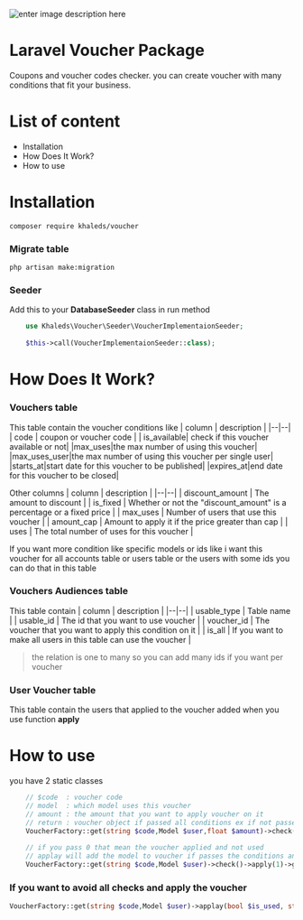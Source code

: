 
![enter image description here](https://t4.ftcdn.net/jpg/03/29/10/97/360_F_329109774_iTsyjzLU5O9cagJ9UhahhNF2ZdkW4OHc.jpg)

# Laravel Voucher Package

Coupons and voucher codes checker. you can create voucher with many conditions that fit your business.


#  List of content

 - Installation
 -  How Does It Work?
 - How to use



# Installation

    composer require khaleds/voucher

### Migrate table
    php artisan make:migration
### Seeder
Add this to your **DatabaseSeeder** class in run method
```php
	use Khaleds\Voucher\Seeder\VoucherImplementaionSeeder;
    
    $this->call(VoucherImplementaionSeeder::class);
```
  
  
# How Does It Work? 

 ### Vouchers table 
 This table contain the voucher conditions like 
| column | description |
|--|--|
| code | coupon or voucher code |
| is_available| check if this voucher available or not|
|max_uses|the max number of using this voucher|
|max_uses_user|the max number of using this voucher per single user|
|starts_at|start date for this voucher to be published|
|expires_at|end date for this voucher to be closed|

Other columns
| column | description |
|--|--|
| discount_amount | The amount to discount |
| is_fixed | Whether or not the "discount_amount" is a percentage or a fixed price |
| max_uses | Number of users that use this voucher |
| amount_cap | Amount to apply it if the price greater than cap |
| uses | The total number of uses for this voucher |

If you want more condition like specific models or ids like i want this voucher for all accounts table or users table or the users with some ids you can do that in this table

 ### Vouchers Audiences table 
 This table contain 
 | column | description |
|--|--|
| usable_type | Table name |
 | usable_id | The id that you want to use voucher |
 | voucher_id | The voucher that you want to apply this condition on it |
 | is_all | If you want to make all users in this table can use the voucher |
 

> the relation is one to many so you can add many ids if you want per voucher

 ### User Voucher table 
 This table contain the users that applied to the voucher added when you use function **apply**
# How to use

you have 2 static classes 

```php
	// $code  : voucher code
	// model  : which model uses this voucher
	// amount : the amount that you want to apply voucher on it
	// return : voucher object if passed all conditions ex if not passed 
    VoucherFactory::get(string $code,Model $user,float $amount)->check()->get()
    
    // if you pass 0 that mean the voucher applied and not used
	// applay will add the model to voucher if passes the conditions and increment uses column
    VoucherFactory::get(string $code,Model $user)->check()->apply(1)->get()

```
### If you want to avoid all checks and apply the voucher
```php
VoucherFactory::get(string $code,Model $user)->applay(bool $is_used, string $code, Model $model))
```
